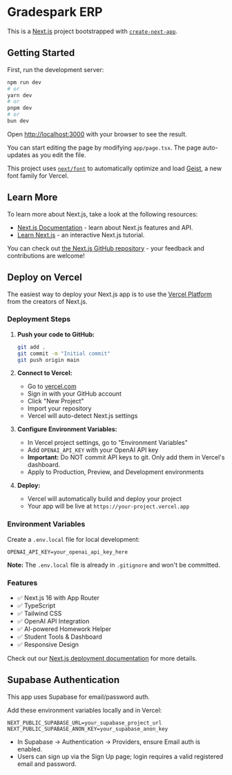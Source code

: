 # Gradespark ERP

This is a [Next.js](https://nextjs.org) project bootstrapped with [`create-next-app`](https://nextjs.org/docs/app/api-reference/cli/create-next-app).

## Getting Started

First, run the development server:

```bash
npm run dev
# or
yarn dev
# or
pnpm dev
# or
bun dev
```

Open [http://localhost:3000](http://localhost:3000) with your browser to see the result.

You can start editing the page by modifying `app/page.tsx`. The page auto-updates as you edit the file.

This project uses [`next/font`](https://nextjs.org/docs/app/building-your-application/optimizing/fonts) to automatically optimize and load [Geist](https://vercel.com/font), a new font family for Vercel.

## Learn More

To learn more about Next.js, take a look at the following resources:

- [Next.js Documentation](https://nextjs.org/docs) - learn about Next.js features and API.
- [Learn Next.js](https://nextjs.org/learn) - an interactive Next.js tutorial.

You can check out [the Next.js GitHub repository](https://github.com/vercel/next.js) - your feedback and contributions are welcome!

## Deploy on Vercel

The easiest way to deploy your Next.js app is to use the [Vercel Platform](https://vercel.com/new?utm_medium=default-template&filter=next.js&utm_source=create-next-app&utm_campaign=create-next-app-readme) from the creators of Next.js.

### Deployment Steps

1. **Push your code to GitHub:**
   ```bash
   git add .
   git commit -m "Initial commit"
   git push origin main
   ```

2. **Connect to Vercel:**
   - Go to [vercel.com](https://vercel.com)
   - Sign in with your GitHub account
   - Click "New Project"
   - Import your repository
   - Vercel will auto-detect Next.js settings

3. **Configure Environment Variables:**
   - In Vercel project settings, go to "Environment Variables"
   - Add `OPENAI_API_KEY` with your OpenAI API key
   - **Important:** Do NOT commit API keys to git. Only add them in Vercel's dashboard.
   - Apply to Production, Preview, and Development environments

4. **Deploy:**
   - Vercel will automatically build and deploy your project
   - Your app will be live at `https://your-project.vercel.app`

### Environment Variables

Create a `.env.local` file for local development:
```
OPENAI_API_KEY=your_openai_api_key_here
```

**Note:** The `.env.local` file is already in `.gitignore` and won't be committed.

### Features

- ✅ Next.js 16 with App Router
- ✅ TypeScript
- ✅ Tailwind CSS
- ✅ OpenAI API Integration
- ✅ AI-powered Homework Helper
- ✅ Student Tools & Dashboard
- ✅ Responsive Design

Check out our [Next.js deployment documentation](https://nextjs.org/docs/app/building-your-application/deploying) for more details.

## Supabase Authentication

This app uses Supabase for email/password auth.

Add these environment variables locally and in Vercel:

```
NEXT_PUBLIC_SUPABASE_URL=your_supabase_project_url
NEXT_PUBLIC_SUPABASE_ANON_KEY=your_supabase_anon_key
```

- In Supabase → Authentication → Providers, ensure Email auth is enabled.
- Users can sign up via the Sign Up page; login requires a valid registered email and password.
